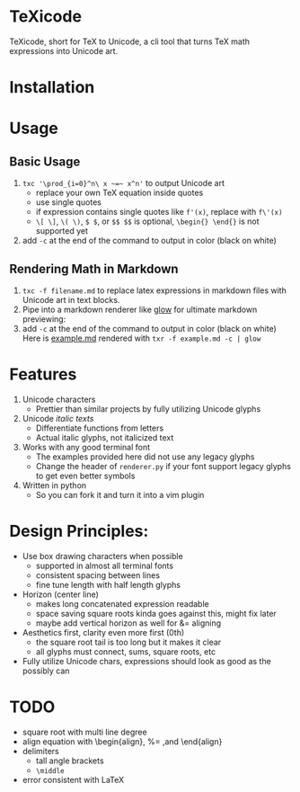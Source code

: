TeXicode
=====
TeXicode, short for TeX to Unicode, a cli tool that turns TeX math expressions into Unicode art.

# Installation

# Usage

## Basic Usage

1. `txc '\prod_{i=0}^n\ x ~=~ x^n'` to output Unicode art
    - replace your own TeX equation inside quotes
    - use single quotes
    - if expression contains single quotes like `f'(x)`, replace with `f\'(x)`
    - `\[ \]`, `\( \)`, `$ $`, or `$$ $$` is optional, `\begin{} \end{}` is not supported yet
1. add `-c` at the end of the command to output in color (black on white)

## Rendering Math in Markdown

1. `txc -f filename.md` to replace latex expressions in markdown files with Unicode art in text blocks.
1. Pipe into a markdown renderer like [glow](https://github.com/charmbracelet/glow) for ultimate markdown previewing:
1. add `-c` at the end of the command to output in color (black on white)
Here is [example.md]() rendered with `txr -f example.md -c | glow`

# Features

1. Unicode characters
    - Prettier than similar projects by fully utilizing Unicode glyphs
1. Unicode *italic texts*
    - Differentiate functions from letters
    - Actual italic glyphs, not italicized text
1. Works with any good terminal font
    - The examples provided here did not use any legacy glyphs
    - Change the header of `renderer.py` if your font support legacy glyphs to get even better symbols
1. Written in python
    - So you can fork it and turn it into a vim plugin

# Design Principles:

- Use box drawing characters when possible
    - supported in almost all terminal fonts
    - consistent spacing between lines
    - fine tune length with half length glyphs
- Horizon (center line)
    - makes long concatenated expression readable
    - space saving square roots kinda goes against this, might fix later
    - maybe add vertical horizon as well for &= aligning
- Aesthetics first, clarity even more first (0th)
    - the square root tail is too long but it makes it clear
    - all glyphs must connect, sums, square roots, etc
- Fully utilize Unicode chars, expressions should look as good as the possibly can

# TODO

- square root with multi line degree
- align equation with \begin{align}, %= ,and \end{align}
- delimiters
    - tall angle brackets
    - `\middle`
- error consistent with LaTeX
